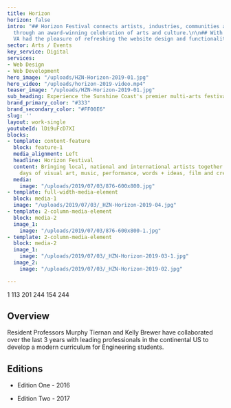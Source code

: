 ```yaml
---
title: Horizon
horizon: false
intro: "## Horizon Festival connects artists, industries, communities and audiences
  through an award-winning celebration of arts and culture.\n\n## With a 4 year relationship,
  VA had the pleasure of refreshing the website design and functionality. "
sector: Arts / Events
key_service: Digital
services:
- Web Design
- Web Development
hero_image: "/uploads/HZN-Horizon-2019-01.jpg"
hero_video: "/uploads/horizon-2019-video.mp4"
teaser_image: "/uploads/HZN-Horizon-2019-01.jpg"
sub_heading: Experience the Sunshine Coast's premier multi-arts festival.
brand_primary_color: "#333"
brand_secondary_color: "#FF00E6"
slug: ''
layout: work-single
youtubeId: lDi9uFcD7XI
blocks:
- template: content-feature
  block: feature-1
  media_alignment: Left
  headline: Horizon Festival
  content: Bringing local, national and international artists together for 10 arts-fuelled
    days of visual art, music, performance, words + ideas, film and creative workshops.
  media:
    image: "/uploads/2019/07/03/876-600x800.jpg"
- template: full-width-media-element
  block: media-1
  image: "/uploads/2019/07/03/_HZN-Horizon-2019-04.jpg"
- template: 2-column-media-element
  block: media-2
  image_1:
    image: "/uploads/2019/07/03/876-600x800-1.jpg"
- template: 2-column-media-element
  block: media-2
  image_1:
    image: "/uploads/2019/07/03/_HZN-Horizon-2019-03-1.jpg"
  image_2:
    image: "/uploads/2019/07/03/_HZN-Horizon-2019-02.jpg"

---
```

1	113	201	
244	154	244	
## Overview

Resident Professors Murphy Tiernan and Kelly Brewer have collaborated over the last 3 years with leading professionals in the continental US to develop a modern curriculum for Engineering students.

## Editions

* Edition One - 2016

* Edition Two - 2017